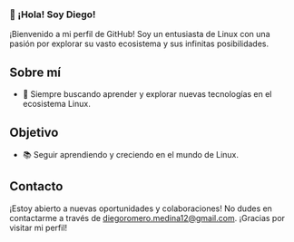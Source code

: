 ### 👋 ¡Hola! Soy Diego!
¡Bienvenido a mi perfil de GitHub! Soy un entusiasta de Linux con una pasión por explorar su vasto ecosistema y sus infinitas posibilidades. 
## Sobre mí
- 🚀 Siempre buscando aprender y explorar nuevas tecnologías en el ecosistema Linux.
## Objetivo
- 📚 Seguir aprendiendo y creciendo en el mundo de Linux.
## Contacto
¡Estoy abierto a nuevas oportunidades y colaboraciones! No dudes en contactarme a través de diegoromero.medina12@gmail.com.
¡Gracias por visitar mi perfil!
